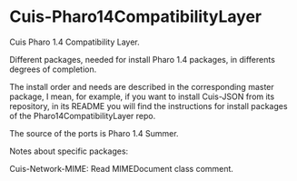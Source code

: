 Cuis-Pharo14CompatibilityLayer
==============================

Cuis Pharo 1.4 Compatibility Layer.

Different packages, needed for install Pharo 1.4 packages, in differents degrees of completion.

The install order and needs are described in the corresponding master package, I mean, for example, if you want to install
Cuis-JSON from its repository, in its README you will find the instructions for install packages of the Pharo14CompatibilityLayer
repo.

The source of the ports is Pharo 1.4 Summer.

Notes about specific packages:

Cuis-Network-MIME: Read MIMEDocument class comment.